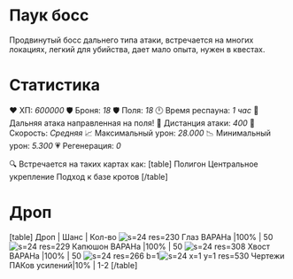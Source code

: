 # Паук босс
Продвинутый босс дальнего типа атаки, встречается на многих локациях, легкий для убийства, дает мало опыта, нужен в квестах.
# Cтатистика
❤ ХП: *600000*
🛡 Броня: *18*
🛡 Поля: *18*
🕛 Время респауна: *1 час*
🔫 Дальняя атака направленная на поля!
🎯 Дистанция атаки: *400*
🏃 Скорость: *Средняя*
📈 Максимальный урон: *28.000*
📉 Минимальный урон: *5.300*
💗 Регенерация: *0*

🔍 Встречается на таких картах как:
[table]
Полигон
Центральное укрепление
Подход к базе кротов
[/table]
# Дроп
[table] Дроп | Шанс | Кол-во
![s=24 res=230]() Глаз ВАРАНа |100% | 50
![s=24 res=229]() Капюшон ВАРАНа |100% | 50
![s=24 res=308]() Хвост ВАРАНа |100% | 50
![s=24 res=266 b=1]()![s=24 x=1 y=1 res=530]() Чертежи ПАКов усилений|10% | 1-2
[/table]